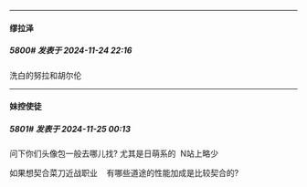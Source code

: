﻿
*****

####  缪拉泽  
##### 5800#       发表于 2024-11-24 22:16

洗白的努拉和胡尔伦


*****

####  妹控使徒  
##### 5801#       发表于 2024-11-25 00:13

问下你们头像包一般去哪儿找? 尤其是日萌系的  N站上略少

如果想契合菜刀近战职业    有哪些道途的性能加成是比较契合的?

